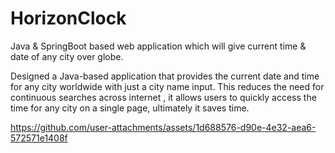 # HorizonClock
Java & SpringBoot based web application which will give current time &amp; date of any city over globe.

Designed a Java-based application that provides the current date and time for any city worldwide with just a city name input. This reduces the need for continuous searches across internet , it allows users to quickly access the time for any city on a single page, ultimately it saves time.

https://github.com/user-attachments/assets/1d688576-d90e-4e32-aea6-572571e1408f

